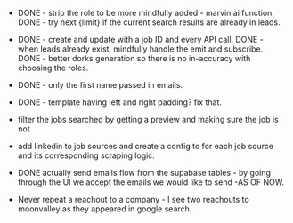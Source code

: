 - DONE - strip the role to be more mindfully added - marvin ai function.
  DONE - try next {limit} if the current search results are already in leads.
- DONE - create and update with a job ID and every API call.
  DONE - when leads already exist, mindfully handle the emit and subscribe.
  DONE - better dorks generation so there is no in-accuracy with choosing the roles.
- DONE - only the first name passed in emails.
- DONE - template having left and right padding? fix that.

- filter the jobs searched by getting a preview and making sure the job is not
- add linkedin to job sources and create a config to for each job source and its corresponding scraping logic.

- DONE actually send emails flow from the supabase tables - by going through the UI we accept the emails we would like to send -AS OF NOW.

- Never repeat a reachout to a company - I see two reachouts to moonvalley as they appeared in google search.
